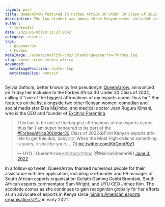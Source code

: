 ```yaml
---
layout: post
title: QueenArrow featured in Forbes Africa 30 Under 30 Class of 2022
description: The law student was among three Kenyan women included on the list
author:
  - tekken254
date: 2022-06-03T10:11:23.864Z
category: reports
tags:
  - QueenArrow
  - Forbes
metaImage: /assets/netlify-cms/uploads/queenarrow-forbes.jpg
slug: queen-arrow-forbes-africa
advanced:
  metaImagePosition: center top
  metaImageSize: contain
---
```

Sylvia Gathoni, better known by her pseudonym [QueenArrow](/circuit/tekken/profile.html?id=4455946), announced on Friday her inclusion to the Forbes Africa 30 Under 30 Class of 2022, calling it "one of the biggest affirmations of my esports career thus far." She features on the list alongside two other Kenyan women: comedian and social media star Elsa Majimbo, and medical doctor Joan Ruguru Kimani, who is the CEO and founder of [Exciting Parenting](https://excitingparenting.com/).

<div class="d-flex justify-content-center">
    <blockquote class="twitter-tweet">
        <p lang="en" dir="ltr">This has to be one of the biggest affirmations of my esports career thus far. I am super honoured to be part of the <a href="https://twitter.com/hashtag/ForbesAfrica30Under30?src=hash&amp;ref_src=twsrc%5Etfw">#ForbesAfrica30Under30</a> Class of
            2022😭First Kenyan esports athlete to get this dub, baby🇰🇪 When the Most High ordains something is yours, it shall be yours... (1) <a href="https://t.co/KdQqbff9z1">pic.twitter.com/KdQqbff9z1</a></p>&mdash; UYU | QueenArrow🇰🇪🇿🇦🇨🇵🇧🇼
        (@MalikaSiheme98) <a href="https://twitter.com/MalikaSiheme98/status/1532698385505034242?ref_src=twsrc%5Etfw">June 3, 2022</a></blockquote>
    <script async src="https://platform.twitter.com/widgets.js" charset="utf-8"></script>
</div>

In a follow-up tweet, QueenArrow thanked numerous people for their assistance with her application, including co-founder and PR manager of South African esports organisation Goliath Gaming Gabbi Brondani, South African esports commentator Sam Wright, and UYU CEO Jinhee Kim. The accolade comes as she continues to gain recognition globally for her efforts as an advocate of esports in Kenya since [joining American esports organisation UYU](https://tekken254.co.ke/news/2021/02/19/queenarrow-joins-uyu) in early 2021.